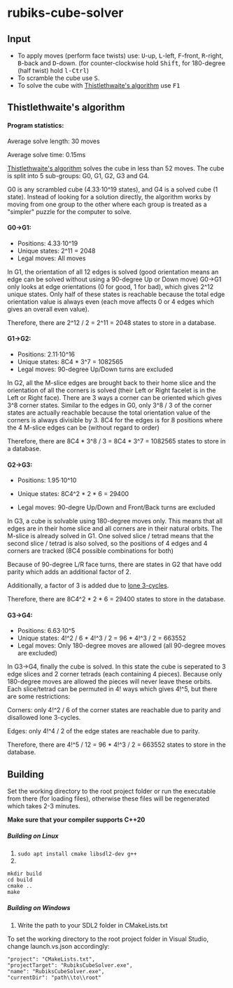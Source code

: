 # rubiks-cube-solver

## Input
- To apply moves (perform face twists) use: <kbd>U</kbd>-up, <kbd>L</kbd>-left, <kbd>F</kbd>-front, <kbd>R</kbd>-right, <kbd>B</kbd>-back and <kbd>D</kbd>-down.
  (for counter-clockwise hold <kbd>Shift</kbd>, for 180-degree (half twist) hold <kbd>l-Ctrl</kbd>)
- To scramble the cube use <kbd>S</kbd>.
- To solve the cube with [Thistlethwaite's algorithm](https://www.jaapsch.net/puzzles/thistle.htm) use <kbd>F1</kbd>

## Thistlethwaite's algorithm
#### Program statistics:
Average solve length: 30 moves

Average solve time: 0.15ms

[Thistlethwaite's algorithm](https://www.jaapsch.net/puzzles/thistle.htm) solves the cube in less than 52 moves.
The cube is split into 5 sub-groups: G0, G1, G2, G3 and G4.


G0 is any scrambled cube (4.33·10^19 states), and G4 is a solved cube (1 state).
Instead of looking for a solution directly, the algorithm works by moving from one group to the other where each group
is treated as a "simpler" puzzle for the computer to solve.

#### G0->G1:
- Positions: 4.33·10^19
- Unique states: 2^11 = 2048
- Legal moves: All moves

In G1, the orientation of all 12 edges is solved (good orientation means an edge can be solved without using a 90-degree Up or Down move)
G0->G1 only looks at edge orientations (0 for good, 1 for bad), which gives 2^12 unique states. Only half of these states is reachable because
the total edge orientation value is always even (each move affects 0 or 4 edges which gives an overall even value).

Therefore, there are  2^12 / 2 = 2^11 = 2048 states to store in a database.
#### G1->G2:
- Positions: 2.11·10^16
- Unique states: 8C4 * 3^7 = 1082565
- Legal moves: 90-degree Up/Down turns are excluded

In G2, all the M-slice edges are brought back to their home slice and the orientation of all the corners is solved (their Left or Right facelet is in the Left or Right face). There are 3 ways a corner can be oriented which gives 3^8 corner states. Similar to the edges in G0, only 3^8 / 3 of the corner states are actually reachable because the total orientation value of the corners is always divisible by 3. 8C4 for the edges is for 8 positions where the 4 M-slice edges can be (without regard to order)

Therefore, there are 8C4 * 3^8 / 3 = 8C4 * 3^7 = 1082565 states to store in a database.
#### G2->G3:
- Positions: 1.95·10^10

- Unique states: 8C4^2 * 2 * 6 = 29400
- Legal moves: 90-degre Up/Down and Front/Back turns are excluded

In G3, a cube is solvable using 180-degree moves only. This means that all edges are in their home slice and all corners are in their natural orbits. The M-slice is already solved in G1.
One solved slice / tetrad means that the second slice / tetrad is also solved, so the positions
of 4 edges and 4 corners are tracked (8C4 possible combinations for both)

Because of 90-degree L/R face turns, there are states in G2 that have odd parity which adds an
additional factor of 2.

Additionally, a factor of 3 is added due to [lone 3-cycles](https:://puzzling.stackexchange.com/questions/5402/what-is-the-meaning-of-a-tetrad-twist-in-thistlethwaites-algorithm).

Therefore, there are 8C4^2 * 2 * 6 = 29400 states to store in the database.
#### G3->G4:
- Positions: 6.63·10^5
- Unique states: 4!^2 / 6 * 4!^3 / 2 = 96 * 4!^3 / 2 = 663552
- Legal moves: Only 180-degree moves are allowed (all 90-degree moves are excluded)

In G3->G4, finally the cube is solved. In this state the cube is seperated to 3 edge slices and 2 corner tetrads (each containing 4 pieces). Because only 180-degree moves are allowed the
pieces will never leave these orbits. Each slice/tetrad can be permuted in 4! ways which gives 4!^5, but there are some restrictions:

Corners: only 4!^2 / 6 of the corner states are reachable due to parity and disallowed lone 3-cycles.

Edges: only 4!^4 / 2 of the edge states are reachable due to parity.

Therefore, there are 4!^5 / 12 = 96 * 4!^3 / 2 = 663552 states to store in the database.

## Building
Set the working directory to the root project folder or run the executable from there (for loading files), otherwise these files will be regenerated which takes 2-3 minutes.

**Make sure that your compiler supports C++20**

##### Building on Linux
1. `sudo apt install cmake libsdl2-dev g++`
2.
```
mkdir build
cd build
cmake ..
make
```

##### Building on Windows
1. Write the path to your SDL2 folder in CMakeLists.txt

To set the working directory to the root project folder in Visual Studio, change launch.vs.json accordingly:
```
"project": "CMakeLists.txt",
"projectTarget": "RubiksCubeSolver.exe",
"name": "RubiksCubeSolver.exe",
"currentDir": "path\\to\\root"
```


